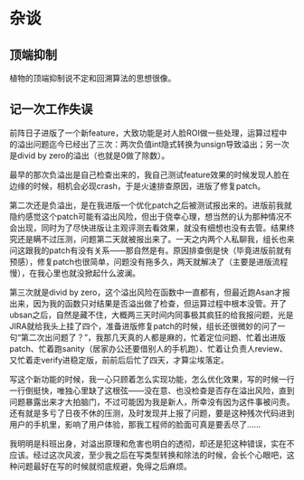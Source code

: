 # 杂谈

## 顶端抑制

植物的顶端抑制说不定和回溯算法的思想很像。

## 记一次工作失误

前阵日子进版了一个新feature，大致功能是对人脸ROI做一些处理，运算过程中的溢出问题迄今已经出了三次：两次负值int隐式转换为unsign导致溢出；另一次是divid by zero的溢出（也就是0做了除数）。

最早的那次负溢出是自己检查出来的，我自己测试feature效果的时候发现人脸在边缘的时候，相机会必现crash，于是火速排查原因，进版了修复patch。

第二次还是负溢出，是在我进版一个优化patch之后被测试报出来的。进版前我就隐约感觉这个patch可能有溢出风险，但出于侥幸心理，想当然的认为那种情况不会出现，同时为了尽快进版让主观评测去看效果，就没有细想也没有去管。结果终究还是瞒不过压测，问题第二天就被报出来了。一天之内两个人私聊我，组长也来问这跟我的patch有没有关系——那自然是有。原因排查倒是快（毕竟进版前就有预感），修复patch也很简单，问题没有拖多久，两天就解决了（主要是进版流程慢），在我心里也就没掀起什么波澜。

第三次就是divid by zero，这个溢出风险在函数中一直都有，但最近跑Asan才报出来，因为我的函数只对结果是否溢出做了检查，但运算过程中根本没管。开了ubsan之后，自然是藏不住，大概两三天时间内同事极其疯狂的给我报问题，光是JIRA就给我头上挂了四个，准备进版修复patch的时候，组长还很微妙的问了一句“第二次出问题了？”，我那几天真的人都是麻的，忙着定位问题、忙着出进版patch、忙着跑sanity（居家办公还要借别人的手机跑）、忙着让负责人review、又忙着走verify进稳定版，前前后后忙了四天，才算尘埃落定。

写这个新功能的时候，我一心只顾着怎么实现功能，怎么优化效果，写的时候一行一行倒挺快，唯独心里缺了这根弦——没在意、也没检查是否存在溢出风险，直到问题暴露出来才大拍脑门，不过可能因为我是新人，所幸没有因为这件事被问责。还有就是多亏了日夜不休的压测，及时发现并上报了问题，要是这种残次代码进到用户的手机里，影响了用户体验，那我工程师的脸面可真是要丢尽了……

我明明是科班出身，对溢出原理和危害也明白的透彻，却还是犯这种错误，实在不应该。经过这次风波，至少我之后在写类型转换和除法的时候，会长个心眼吧，这种问题最好在写的时候就彻底规避，免得之后麻烦。
